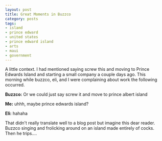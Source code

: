 ```yaml
---
layout: post
title: Great Moments in Buzzco
category: posts
tags:
- island
- prince edward
- united states
- prince edward island
- arts
- maui
- government
---
```

<p>A little context. I had mentioned saying screw this and moving to Prince
Edwards Island and starting a small company a couple days ago. This morning
while buzzco, eli, and I were complaining about work the following occurred.
</p>
<p><b>Buzzco:</b> Or we could just say screw it and move to prince albert island</p>
<p><b>Me:</b> uhhh, maybe prince edwards island?</p>
<p><b>Eli:</b> hahaha</p>

<p>That didn't really translate well to a blog post but imagine this dear
reader. Buzzco singing and frolicking around on an island made entirely of
cocks. Then he trips....</p>

